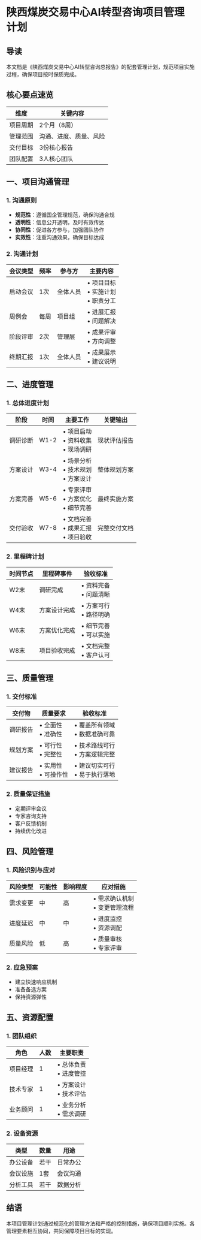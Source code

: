 # 陕西煤炭交易中心AI转型咨询项目管理计划

## 导读

本文档是《陕西煤炭交易中心AI转型咨询总报告》的配套管理计划，规范项目实施过程，确保项目按时保质完成。

## 核心要点速览

| 维度   | 关键内容        |
| ---- | ----------- |
| 项目周期 | 2个月（8周）     |
| 管理范围 | 沟通、进度、质量、风险 |
| 交付目标 | 3份核心报告      |
| 团队配置 | 3人核心团队      |

## 一、项目沟通管理

### 1. 沟通原则

- **规范性**：遵循国企管理规范，确保沟通合规
- **透明性**：信息公开透明，及时有效传达
- **协同性**：促进各方参与，加强团队协作
- **实效性**：注重沟通效果，确保目标达成

### 2. 沟通计划

| 会议类型 | 频率 | 参与方 | 主要内容 |
|----------|------|--------|----------|
| 启动会议 | 1次 | 全体人员 | • 项目目标<br>• 实施计划<br>• 职责分工 |
| 周例会 | 每周 | 项目组 | • 进展汇报<br>• 问题解决 |
| 阶段评审 | 2次 | 管理层 | • 成果评审<br>• 方向调整 |
| 终期汇报 | 1次 | 全体人员 | • 成果展示<br>• 建议说明 |

## 二、进度管理

### 1. 总体进度计划

| 阶段 | 时间 | 主要工作 | 关键输出 |
|------|------|----------|----------|
| 调研诊断 | W1-2 | • 项目启动<br>• 资料收集<br>• 现场调研 | 现状评估报告 |
| 方案设计 | W3-4 | • 场景分析<br>• 技术规划<br>• 方案设计 | 整体规划方案 |
| 方案完善 | W5-6 | • 专家评审<br>• 方案优化<br>• 细节完善 | 最终实施方案 |
| 交付验收 | W7-8 | • 文档完善<br>• 成果汇报<br>• 项目验收 | 完整交付文档 |

### 2. 里程碑计划

| 时间节点 | 里程碑事件 | 验收标准 |
|----------|------------|----------|
| W2末 | 调研完成 | • 资料完备<br>• 问题清晰 |
| W4末 | 方案设计完成 | • 方案可行<br>• 路径明确 |
| W6末 | 方案优化完成 | • 细节完善<br>• 可以实施 |
| W8末 | 项目验收完成 | • 文档完整<br>• 客户认可 |

## 三、质量管理

### 1. 交付标准

| 交付物 | 质量要求 | 验收标准 |
|--------|----------|----------|
| 调研报告 | • 全面性<br>• 准确性 | • 覆盖所有领域<br>• 数据准确可靠 |
| 规划方案 | • 可行性<br>• 完整性 | • 技术路线可行<br>• 方案逻辑完整 |
| 建议报告 | • 实用性<br>• 可操作性 | • 建议切实可行<br>• 易于执行落地 |

### 2. 质量保证措施

- 定期评审会议
- 专家咨询支持
- 客户反馈机制
- 持续优化改进

## 四、风险管理

### 1. 风险识别与应对

| 风险类型 | 可能性 | 影响程度 | 应对措施 |
|----------|--------|----------|----------|
| 需求变更 | 中 | 高 | • 需求确认机制<br>• 变更管理流程 |
| 进度延迟 | 中 | 中 | • 进度监控<br>• 资源调配 |
| 质量风险 | 低 | 高 | • 质量审核<br>• 专家评审 |

### 2. 应急预案

- 建立快速响应机制
- 准备备选方案
- 保持资源弹性

## 五、资源配置

### 1. 团队组织

| 角色   | 人数  | 主要职责             |
| ---- | --- | ---------------- |
| 项目经理 | 1   | • 总体负责<br>• 进度管控 |
| 技术专家 | 1   | • 方案设计<br>• 技术评估 |
| 业务顾问 | 1   | • 业务分析<br>• 需求调研 |

### 2. 设备资源

| 类型 | 数量 | 用途 |
|------|------|------|
| 办公设备 | 若干 | 日常办公 |
| 会议设施 | 1套 | 会议沟通 |
| 分析工具 | 若干 | 数据分析 |

## 结语

本项目管理计划通过规范化的管理方法和严格的控制措施，确保项目顺利实施。各管理要素相互协同，共同保障项目目标的实现。